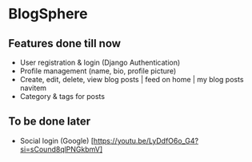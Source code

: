 # BlogSphere

## Features done till now
- User registration & login (Django Authentication)
- Profile management (name, bio, profile picture)
- Create, edit, delete, view blog posts | feed on home | my blog posts navitem 
- Category & tags for posts

## To be done later 
- Social login (Google) [https://youtu.be/LyDdfO6o_G4?si=sCound8qlPNGkbmV]
